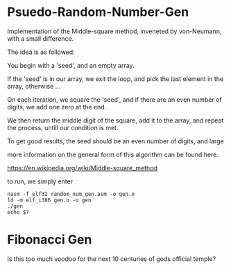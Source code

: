 # Psuedo-Random-Number-Gen
Implementation of the Middle-square method, inveneted by von-Neumann, with a small difference.

The idea is as followed:

You begin with a 'seed', and an empty array.

If the 'seed' is in our array, we exit the loop, and pick the last element in the array, otherwise ... 

On each iteration, we square the 'seed', and if there are an even number of digits, we add one zero at the end.

We then return the middle digit of the square, add it to the array, and repeat the process, untill our condition is met.

To get good results, the seed should be an even number of digits, and large

more information on the general form of this algorithm can be found here.

https://en.wikipedia.org/wiki/Middle-square_method

to run, we simply enter

    nasm -f elf32 random_num_gen.asm -o gen.o
    ld -m elf_i386 gen.o -o gen
    ./gen
    echo $?
    
 
# Fibonacci Gen

Is this too much voodoo for the next 10 centuries of gods official temple?
